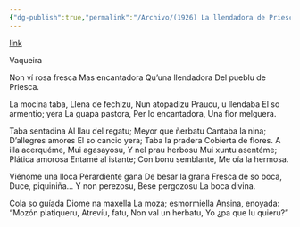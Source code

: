 ```yaml
---
{"dg-publish":true,"permalink":"/Archivo/(1926) La llendadora de Priesca/","tags":["#Siglo_20","a1926","central","Francisco_Manuel_Balbín_de_Villaverde","escrito","Villaviciosa","poema"]}
---
```


[link](https://asturies.com/cavedaynava/lallendadoradepriesca.txt)

Vaqueira
 
Non ví rosa fresca
Mas encantadora
Qu’una llendadora
Del pueblu de Priesca.
 
La mocina taba,
Llena de fechizu,
Nun atopadizu
Praucu, u llendaba
El so armentio; yera
La guapa pastora,
Per lo encantadora,
Una flor melguera.
 
Taba sentadina
Al llau del regatu;
Meyor que ñerbatu
Cantaba la nina;
D’allegres amores
El so cancio yera;
Taba la pradera
Cobierta de flores.
A illa acerquéme,
Mui agasayosu,
Y nel prau herbosu
Mui xuntu asentéme;
Plática amorosa
Entamé al istante;
Con bonu semblante,
Me oía la hermosa.
 
Viénome una lloca
Perardiente gana
De besar la grana
Fresca de so boca,
Duce, piquiniña...
Y non perezosu,
Bese pergozosu
La boca divina.
 
Cola so guíada
Diome na maxella
La moza; esmormiella
Ansina, enoyada:
“Mozón platiqueru,
Atrevíu, fatu,
Non val un herbatu,
Yo ¿pa que lu quieru?”